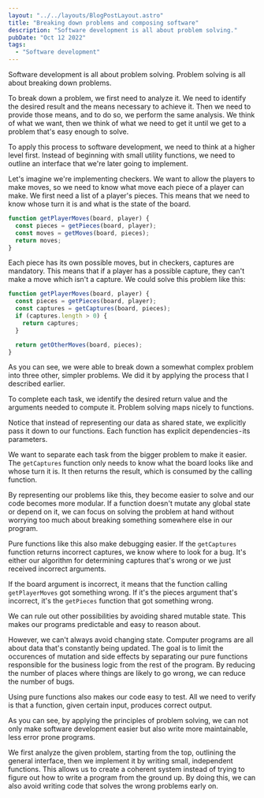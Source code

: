 ```yaml
---
layout: "../../layouts/BlogPostLayout.astro"
title: "Breaking down problems and composing software"
description: "Software development is all about problem solving."
pubDate: "Oct 12 2022"
tags:
  - "Software development"
---
```


Software development is all about problem solving. Problem solving is all about breaking down problems.

To break down a problem, we first need to analyze it. We need to identify the desired result and the means necessary to achieve it. Then we need to provide those means, and to do so, we perform the same analysis. We think of what we want, then we think of what we need to get it until we get to a problem that's easy enough to solve.

To apply this process to software development, we need to think at a higher level first. Instead of beginning with small utility functions, we need to outline an interface that we're later going to implement.

Let's imagine we're implementing checkers. We want to allow the players to make moves, so we need to know what move each piece of a player can make. We first need a list of a player's pieces. This means that we need to know whose turn it is and what is the state of the board.

```js
function getPlayerMoves(board, player) {
  const pieces = getPieces(board, player);
  const moves = getMoves(board, pieces);
  return moves;
}
```

Each piece has its own possible moves, but in checkers, captures are mandatory. This means that if a player has a possible capture, they can't make a move which isn't a capture. We could solve this problem like this:

```js
function getPlayerMoves(board, player) {
  const pieces = getPieces(board, player);
  const captures = getCaptures(board, pieces);
  if (captures.length > 0) {
    return captures;
  }

  return getOtherMoves(board, pieces);
}
```

As you can see, we were able to break down a somewhat complex problem into three other, simpler problems. We did it by applying the process that I described earlier.

To complete each task, we identify the desired return value and the arguments needed to compute it. Problem solving maps nicely to functions.

Notice that instead of representing our data as shared state, we explicitly pass it down to our functions. Each function has explicit dependencies - its parameters.

We want to separate each task from the bigger problem to make it easier. The `getCaptures` function only needs to know what the board looks like and whose turn it is. It then returns the result, which is consumed by the calling function.

By representing our problems like this, they become easier to solve and our code becomes more modular. If a function doesn't mutate any global state or depend on it, we can focus on solving the problem at hand without worrying too much about breaking something somewhere else in our program.

Pure functions like this also make debugging easier. If the `getCaptures` function returns incorrect captures, we know where to look for a bug. It's either our algorithm for determining captures that's wrong or we just received incorrect arguments.

If the board argument is incorrect, it means that the function calling `getPlayerMoves` got something wrong. If it's the pieces argument that's incorrect, it's the `getPieces` function that got something wrong.

We can rule out other possibilities by avoiding shared mutable state. This makes our programs predictable and easy to reason about.

However, we can't always avoid changing state. Computer programs are all about data that's constantly being updated. The goal is to limit the occurences of mutation and side effects by separating our pure functions responsible for the business logic from the rest of the program. By reducing the number of places where things are likely to go wrong, we can reduce the number of bugs.

Using pure functions also makes our code easy to test. All we need to verify is that a function, given certain input, produces correct output.

As you can see, by applying the principles of problem solving, we can not only make software development easier but also write more maintainable, less error prone programs.

We first analyze the given problem, starting from the top, outlining the general interface, then we implement it by writing small, independent functions. This allows us to create a coherent system instead of trying to figure out how to write a program from the ground up. By doing this, we can also avoid writing code that solves the wrong problems early on.
